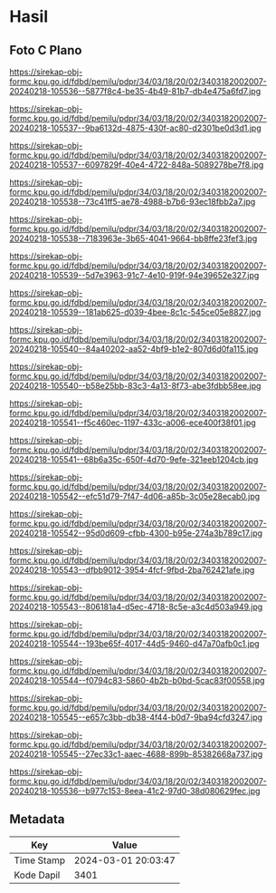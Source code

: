 # Hasil

## Foto C Plano

https://sirekap-obj-formc.kpu.go.id/fdbd/pemilu/pdpr/34/03/18/20/02/3403182002007-20240218-105536--5877f8c4-be35-4b49-81b7-db4e475a6fd7.jpg

https://sirekap-obj-formc.kpu.go.id/fdbd/pemilu/pdpr/34/03/18/20/02/3403182002007-20240218-105537--9ba6132d-4875-430f-ac80-d2301be0d3d1.jpg

https://sirekap-obj-formc.kpu.go.id/fdbd/pemilu/pdpr/34/03/18/20/02/3403182002007-20240218-105537--6097829f-40e4-4722-848a-5089278be7f8.jpg

https://sirekap-obj-formc.kpu.go.id/fdbd/pemilu/pdpr/34/03/18/20/02/3403182002007-20240218-105538--73c41ff5-ae78-4988-b7b6-93ec18fbb2a7.jpg

https://sirekap-obj-formc.kpu.go.id/fdbd/pemilu/pdpr/34/03/18/20/02/3403182002007-20240218-105538--7183963e-3b65-4041-9664-bb8ffe23fef3.jpg

https://sirekap-obj-formc.kpu.go.id/fdbd/pemilu/pdpr/34/03/18/20/02/3403182002007-20240218-105539--5d7e3963-91c7-4e10-919f-94e39652e327.jpg

https://sirekap-obj-formc.kpu.go.id/fdbd/pemilu/pdpr/34/03/18/20/02/3403182002007-20240218-105539--181ab625-d039-4bee-8c1c-545ce05e8827.jpg

https://sirekap-obj-formc.kpu.go.id/fdbd/pemilu/pdpr/34/03/18/20/02/3403182002007-20240218-105540--84a40202-aa52-4bf9-b1e2-807d6d0fa115.jpg

https://sirekap-obj-formc.kpu.go.id/fdbd/pemilu/pdpr/34/03/18/20/02/3403182002007-20240218-105540--b58e25bb-83c3-4a13-8f73-abe3fdbb58ee.jpg

https://sirekap-obj-formc.kpu.go.id/fdbd/pemilu/pdpr/34/03/18/20/02/3403182002007-20240218-105541--f5c460ec-1197-433c-a006-ece400f38f01.jpg

https://sirekap-obj-formc.kpu.go.id/fdbd/pemilu/pdpr/34/03/18/20/02/3403182002007-20240218-105541--68b6a35c-650f-4d70-9efe-321eeb1204cb.jpg

https://sirekap-obj-formc.kpu.go.id/fdbd/pemilu/pdpr/34/03/18/20/02/3403182002007-20240218-105542--efc51d79-7f47-4d06-a85b-3c05e28ecab0.jpg

https://sirekap-obj-formc.kpu.go.id/fdbd/pemilu/pdpr/34/03/18/20/02/3403182002007-20240218-105542--95d0d609-cfbb-4300-b95e-274a3b789c17.jpg

https://sirekap-obj-formc.kpu.go.id/fdbd/pemilu/pdpr/34/03/18/20/02/3403182002007-20240218-105543--dfbb9012-3954-4fcf-9fbd-2ba762421afe.jpg

https://sirekap-obj-formc.kpu.go.id/fdbd/pemilu/pdpr/34/03/18/20/02/3403182002007-20240218-105543--806181a4-d5ec-4718-8c5e-a3c4d503a949.jpg

https://sirekap-obj-formc.kpu.go.id/fdbd/pemilu/pdpr/34/03/18/20/02/3403182002007-20240218-105544--193be65f-4017-44d5-9460-d47a70afb0c1.jpg

https://sirekap-obj-formc.kpu.go.id/fdbd/pemilu/pdpr/34/03/18/20/02/3403182002007-20240218-105544--f0794c83-5860-4b2b-b0bd-5cac83f00558.jpg

https://sirekap-obj-formc.kpu.go.id/fdbd/pemilu/pdpr/34/03/18/20/02/3403182002007-20240218-105545--e657c3bb-db38-4f44-b0d7-9ba94cfd3247.jpg

https://sirekap-obj-formc.kpu.go.id/fdbd/pemilu/pdpr/34/03/18/20/02/3403182002007-20240218-105545--27ec33c1-aaec-4688-899b-85382668a737.jpg

https://sirekap-obj-formc.kpu.go.id/fdbd/pemilu/pdpr/34/03/18/20/02/3403182002007-20240218-105536--b977c153-8eea-41c2-97d0-38d080629fec.jpg


## Metadata

| Key        | Value               |
| ---------- | ------------------- |
| Time Stamp | 2024-03-01 20:03:47 |
| Kode Dapil | 3401                |



